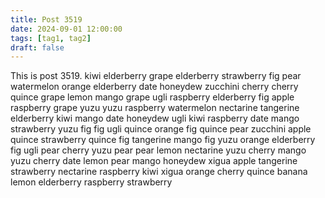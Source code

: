 ```yaml
---
title: Post 3519
date: 2024-09-01 12:00:00
tags: [tag1, tag2]
draft: false
---
```

This is post 3519.
kiwi
elderberry
grape
elderberry
strawberry
fig
pear
watermelon
orange
elderberry
date
honeydew
zucchini
cherry
cherry
quince
grape
lemon
mango
grape
ugli
raspberry
elderberry
fig
apple
raspberry
grape
yuzu
yuzu
raspberry
watermelon
nectarine
tangerine
elderberry
kiwi
mango
date
honeydew
ugli
kiwi
raspberry
date
mango
strawberry
yuzu
fig
fig
ugli
quince
orange
fig
quince
pear
zucchini
apple
quince
strawberry
quince
fig
tangerine
mango
fig
yuzu
orange
elderberry
fig
ugli
pear
cherry
yuzu
pear
pear
lemon
nectarine
yuzu
cherry
mango
yuzu
cherry
date
lemon
pear
mango
honeydew
xigua
apple
tangerine
strawberry
nectarine
raspberry
kiwi
xigua
orange
cherry
quince
banana
lemon
elderberry
raspberry
strawberry
